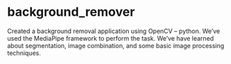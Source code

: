 # background_remover
Created a background removal application using OpenCV – python. We’ve used the MediaPipe framework to perform the task. We’ve have learned about segmentation, image combination, and some basic image processing techniques.

